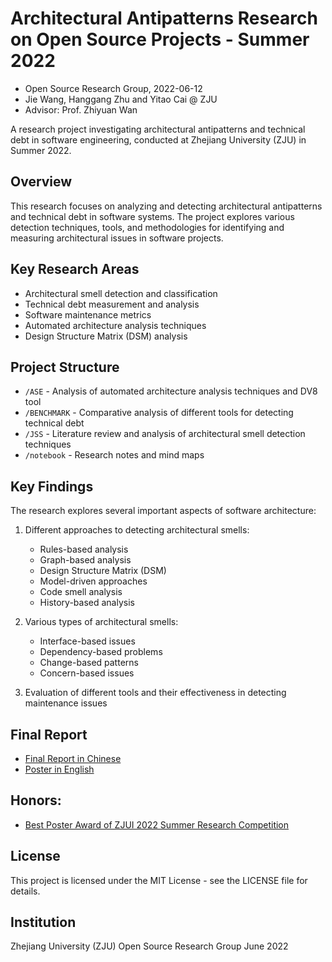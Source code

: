# Architectural Antipatterns Research on Open Source Projects - Summer 2022
- Open Source Research Group, 2022-06-12
- Jie Wang, Hanggang Zhu and Yitao Cai @ ZJU
- Advisor: Prof. Zhiyuan Wan

A research project investigating architectural antipatterns and technical debt in software engineering, conducted at Zhejiang University (ZJU) in Summer 2022.

## Overview

This research focuses on analyzing and detecting architectural antipatterns and technical debt in software systems. The project explores various detection techniques, tools, and methodologies for identifying and measuring architectural issues in software projects.

## Key Research Areas

- Architectural smell detection and classification
- Technical debt measurement and analysis
- Software maintenance metrics
- Automated architecture analysis techniques
- Design Structure Matrix (DSM) analysis

## Project Structure

- `/ASE` - Analysis of automated architecture analysis techniques and DV8 tool
- `/BENCHMARK` - Comparative analysis of different tools for detecting technical debt
- `/JSS` - Literature review and analysis of architectural smell detection techniques
- `/notebook` - Research notes and mind maps

## Key Findings

The research explores several important aspects of software architecture:

1. Different approaches to detecting architectural smells:
   - Rules-based analysis
   - Graph-based analysis
   - Design Structure Matrix (DSM)
   - Model-driven approaches
   - Code smell analysis
   - History-based analysis

2. Various types of architectural smells:
   - Interface-based issues
   - Dependency-based problems
   - Change-based patterns
   - Concern-based issues

3. Evaluation of different tools and their effectiveness in detecting maintenance issues

## Final Report
- [Final Report in Chinese](./2022暑研总结论文.pdf)
- [Poster in English](./poster_2022.pdf)

## Honors:
- [Best Poster Award of ZJUI 2022 Summer Research Competition](./Best_Poster_Award_of_ZJUI_2022_Summer_Research.pdf)

## License

This project is licensed under the MIT License - see the LICENSE file for details.

## Institution

Zhejiang University (ZJU)
Open Source Research Group
June 2022
